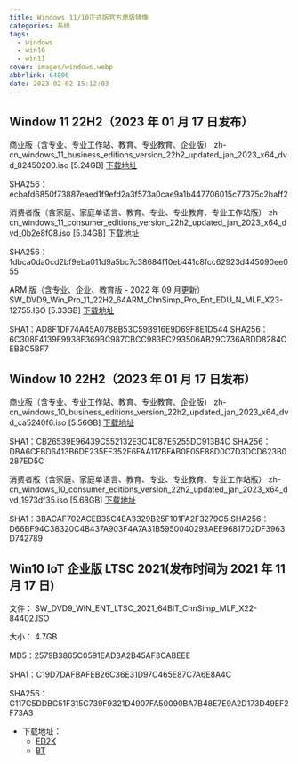 ```yaml
---
title: Windows 11/10正式版官方原版镜像
categories: 系统
tags:
  - windows
  - win10
  - win11
cover: images/windows.webp
abbrlink: 64896
date: 2023-02-02 15:12:03
---
```


## Window 11 22H2（2023 年 01 月 17 日发布）

商业版（含专业、专业工作站、教育、专业教育、企业版）
zh-cn_windows_11_business_editions_version_22h2_updated_jan_2023_x64_dvd_82450200.iso [5.24GB]
[下载地址](ed2k://|file|zh-cn_windows_11_business_editions_version_22h2_updated_jan_2023_x64_dvd_82450200.iso|5628721152|3BEB9642A747F1876B982B514BBA1EBD|/)

SHA256：ecbafd6850f73887eaed1f9efd2a3f573a0cae9a1b447706015c77375c2baff2

消费者版（含家庭、家庭单语言、教育、专业、专业教育、专业工作站版）
zh-cn_windows_11_consumer_editions_version_22h2_updated_jan_2023_x64_dvd_0b2e8f08.iso [5.34GB]
[下载地址](ed2k://|file|zh-cn_windows_11_consumer_editions_version_22h2_updated_jan_2023_x64_dvd_0b2e8f08.iso|5728806912|5EAD4CB5210AC6CE94920F8DA4F89E5F|/)

SHA256：1dbca0da0cd2bf9eba011d9a5bc7c38684f10eb441c8fcc62923d445090ee055

ARM 版（含专业、企业、教育版 - 2022 年 09 月更新）
SW_DVD9_Win_Pro_11_22H2_64ARM_ChnSimp_Pro_Ent_EDU_N_MLF_X23-12755.ISO [5.33GB]
[下载地址](ed2k://|file|SW_DVD9_Win_Pro_11_22H2_64ARM_ChnSimp_Pro_Ent_EDU_N_MLF_X23-12755.ISO|5719896064|D6DE1514C942ED84DB037F56E4457904|/)

SHA1：AD8F1DF74A45A0788B53C59B916E9D69F8E1D544
SHA256：6C308F4139F9938E369BC987CBCC983EC293506AB29C736ABDD8284CEBBC5BF7

## Window 10 22H2（2023 年 01 月 17 日发布）

商业版（含专业、专业工作站、教育、专业教育、企业版）
zh-cn_windows_10_business_editions_version_22h2_updated_jan_2023_x64_dvd_ca5240f6.iso [5.56GB]
[下载地址](ed2k://|file|zh-cn_windows_10_business_editions_version_22h2_updated_jan_2023_x64_dvd_ca5240f6.iso|5967501312|2BBAF6E82745FD3031D54ECBD1F556CD|/)

SHA1：CB26539E96439C552132E3C4D87E5255DC913B4C
SHA256：DBA6CFBD6413B6DE235EF352F6FAA117BFAB0E05E88D0C7D3DCD623B0287ED5C

消费者版（含家庭、家庭单语言、教育、专业、专业教育、专业工作站版）
zh-cn_windows_10_consumer_editions_version_22h2_updated_jan_2023_x64_dvd_1973df35.iso [5.68GB]
[下载地址](ed2k://|file|zh-cn_windows_10_consumer_editions_version_22h2_updated_jan_2023_x64_dvd_1973df35.iso|6100441088|6F967BEC4B3FAFA2877FBB5A80A3B769|/)

SHA1：3BACAF702ACEB35C4EA3329B25F101FA2F3279C5
SHA256：D66BF94C38320C4B437A903F4A7A31B5950040293AEE96817D2DF3963D742789

## Win10 IoT 企业版 LTSC 2021(发布时间为 2021 年 11 月 17 日)

文件：
SW_DVD9_WIN_ENT_LTSC_2021_64BIT_ChnSimp_MLF_X22-84402.ISO

大小：
4.7GB

MD5：2579B3865C0591EAD3A2B45AF3CABEEE

SHA1：C19D7DAFBAFEB26C36E31D97C465E87C7A6E8A4C

SHA256：C117C5DDBC51F315C739F9321D4907FA50090BA7B48E7E9A2D173D49EF2F73A3

- 下载地址：
  - [ED2K](ed2k://|file|SW_DVD9_WIN_ENT_LTSC_2021_64BIT_ChnSimp_MLF_X22-84402.ISO|5044211712|1555B7DCA052B5958EE68DB58A42408D|/)
  - [BT](magnet:?xt=urn:btih:366ADAA52FB3639B17D73718DD5F9E3EE9477B40&dn=SW_DVD9_WIN_ENT_LTSC_2021_64BIT_ChnSimp_MLF_X22-84402.ISO&xl=5044211712)

